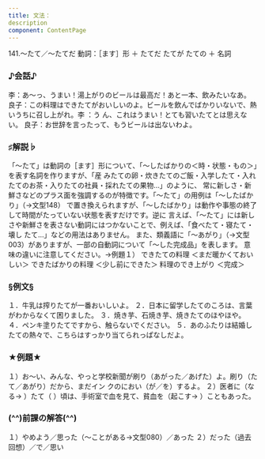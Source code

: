```yaml
---
title: 文法：
description
component: ContentPage
---
```



141.～たて／～たてだ
動詞：［ます］形 ＋ たてだ たてが
たての ＋ 名詞
### ♪会話♪
李：あ～っ、うまい！湯上がりのビールは最高だ！あと一本、飲みたいなあ。
良子：この料理はできたてがおいしいのよ。ビールを飲んでばかりいないで、熱いうちに召し上がれ。李 ：う
ん、これはうまい！とても習いたてとは思えない。 良子：お世辞を言ったって、もうビールは出ないわよ。
### ♯解説♭
「～たて」は動詞の［ます］形について、「～したばかりの＜時・状態・もの＞」を表す名詞を作りますが、「産 みたての卵・炊きたてのご飯・入学したて・入れたてのお茶・入りたての社員・採れたての果物…」のように、 常に新しさ・新鮮さなどのプラス面を強調するのが特徴です。「～たて」の用例は「～したばかり」（→文型148）
で置き換えられますが、「～したばかり」は動作や事態の終了して時間がたっていない状態を表すだけです。逆に 言えば、「～たて」には新しさや新鮮さを表さない動詞にはつかないことで、例えば、「食べたて・寝たて・壊し たて…」などの用法はありません。
また、類義語に「～あがり」（→文型003）がありますが、一部の自動詞について「～した完成品」を表します。 意味の違いに注意してください。→例題１）
できたての料理 ＜まだ暖かくておいしい＞ できたばかりの料理 ＜少し前にできた＞ 料理のでき上がり ＜完成＞
### §例文§
１．牛乳は搾りたてが一番おいしいよ。
２．日本に留学したてのころは、言葉がわからなくて困りました。
３．焼き芋、石焼き芋、焼きたてのほやほや。
４．ペンキ塗りたてですから、触らないでください。
５．あのふたりは結婚したての熱々で、こちらはすっかり当てられっぱなしだよ。
### ★例題★
１）お～い、みんな、やっと学校新聞が刷り（あがった／あげた）よ。刷り（たて／あがり）だから、まだイン クのにおい（が／を）するよ。
２）医者に（なる→ ）たて（ ）頃は、手術室で血を見て、貧血を（起こす→ ）こともあった。
### (^^)前課の解答(^^)
１）やめよう／思った（～ことがある→文型080）／あった
２）だった（過去回想）／で／思い
